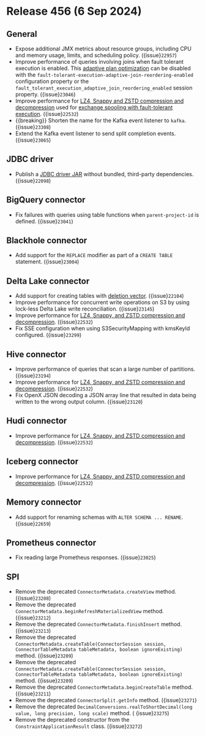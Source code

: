 # Release 456 (6 Sep 2024)

## General

* Expose additional JMX metrics about resource groups, including CPU and memory
  usage, limits, and scheduling policy. ({issue}`22957`)
* Improve performance of queries involving joins when fault tolerant execution
  is enabled. This [adaptive plan
  optimization](/optimizer/adaptive-plan-optimizations) can be disabled with the
  `fault-tolerant-execution-adaptive-join-reordering-enabled` configuration
  property or the `fault_tolerant_execution_adaptive_join_reordering_enabled`
  session property. ({issue}`23046`)
* Improve performance for [LZ4, Snappy and ZSTD compression and
  decompression](file-compression) used for [exchange spooling with
  fault-tolerant execution](fte-exchange-manager). ({issue}`22532`)
* {{breaking}} Shorten the name for the Kafka event listener to `kafka`. ({issue}`23308`)
* Extend the Kafka event listener to send split completion events. ({issue}`23065`)

## JDBC driver

* Publish a [JDBC driver JAR](jdbc-installation) without bundled, third-party
  dependencies. ({issue}`22098`)

## BigQuery connector

* Fix failures with queries using table functions when `parent-project-id` is
  defined. ({issue}`23041`)

## Blackhole connector

* Add support for the `REPLACE` modifier as part of a `CREATE TABLE` statement. ({issue}`23004`)

## Delta Lake connector

* Add support for creating tables with
  [deletion vector](https://docs.delta.io/latest/delta-deletion-vectors.html).
  ({issue}`22104`)
* Improve performance for concurrent write operations on S3 by using lock-less
  Delta Lake write reconciliation. ({issue}`23145`)
* Improve performance for [LZ4, Snappy, and ZSTD compression and
  decompression](file-compression). ({issue}`22532`)
* Fix SSE configuration when using S3SecurityMapping with kmsKeyId configured. ({issue}`23299`)

## Hive connector

* Improve performance of queries that scan a large number of partitions. ({issue}`23194`)
* Improve performance for [LZ4, Snappy, and ZSTD compression and
  decompression](file-compression). ({issue}`22532`)
* Fix OpenX JSON decoding a JSON array line that resulted in data being written
  to the wrong output column. ({issue}`23120`)

## Hudi connector

* Improve performance for [LZ4, Snappy, and ZSTD compression and
  decompression](file-compression). ({issue}`22532`)

## Iceberg connector

* Improve performance for [LZ4, Snappy, and ZSTD compression and
  decompression](file-compression). ({issue}`22532`)

## Memory connector

* Add support for renaming schemas with `ALTER SCHEMA ... RENAME`. ({issue}`22659`)

## Prometheus connector

* Fix reading large Prometheus responses. ({issue}`23025`)

## SPI

* Remove the deprecated `ConnectorMetadata.createView` method. ({issue}`23208`)
* Remove the deprecated `ConnectorMetadata.beginRefreshMaterializedView` method.
  ({issue}`23212`)
* Remove the deprecated `ConnectorMetadata.finishInsert` method. ({issue}`23213`)
* Remove the deprecated `ConnectorMetadata.createTable(ConnectorSession session,
  ConnectorTableMetadata tableMetadata, boolean ignoreExisting)` method.
  ({issue}`23209`)
* Remove the deprecated `ConnectorMetadata.createTable(ConnectorSession session,
  ConnectorTableMetadata tableMetadata, boolean ignoreExisting)` method.
  ({issue}`23209`)
* Remove the deprecated `ConnectorMetadata.beginCreateTable` method. ({issue}`23211`)
* Remove the deprecated `ConnectorSplit.getInfo` method. ({issue}`23271`)
* Remove the deprecated `DecimalConversions.realToShortDecimal(long value, long
  precision, long scale)` method. ( {issue}`23275`)
* Remove the deprecated constructor from the `ConstraintApplicationResult`
  class. ({issue}`23272`)